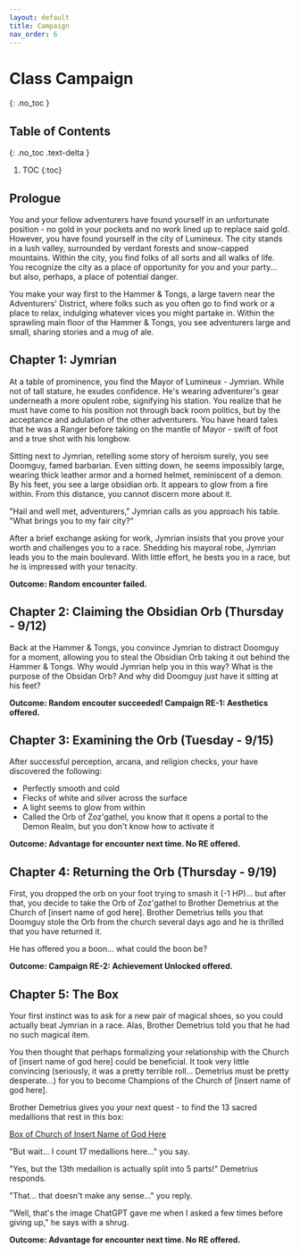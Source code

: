 ```yaml
---
layout: default
title: Campaign
nav_order: 6
---
```


# Class Campaign
{: .no_toc }

## Table of Contents
{: .no_toc .text-delta }

1. TOC
{:toc}

## Prologue

You and your fellow adventurers have found yourself in an unfortunate position - no gold in your pockets and no work lined up to replace said gold.  However, you have found yourself in the city of Lumineux.  The city stands in a lush valley, surrounded by verdant forests and snow-capped mountains.  Within the city, you find folks of all sorts and all walks of life.  You recognize the city as a place of opportunity for you and your party... but also, perhaps, a place of potential danger.

You make your way first to the Hammer & Tongs, a large tavern near the Adventurers' District, where folks such as you often go to find work or a place to relax, indulging whatever vices you might partake in.  Within the sprawling main floor of the Hammer & Tongs, you see adventurers large and small, sharing stories and a mug of ale.

## Chapter 1: Jymrian

At a table of prominence, you find the Mayor of Lumineux - Jymrian.  While not of tall stature, he exudes confidence.  He's wearing adventurer's gear underneath a more opulent robe, signifying his station.  You realize that he must have come to his position not through back room politics, but by the acceptance and adulation of the other adventurers.  You have heard tales that he was a Ranger before taking on the mantle of Mayor - swift of foot and a true shot with his longbow.

Sitting next to Jymrian, retelling some story of heroism surely, you see Doomguy, famed barbarian.  Even sitting down, he seems impossibly large, wearing thick leather armor and a horned helmet, reminiscent of a demon.  By his feet, you see a large obsidian orb.  It appears to glow from a fire within.  From this distance, you cannot discern more about it.

"Hail and well met, adventurers," Jymrian calls as you approach his table.  "What brings you to my fair city?"

After a brief exchange asking for work, Jymrian insists that you prove your worth and challenges you to a race.  Shedding his mayoral robe, Jymrian leads you to the main boulevard.  With little effort, he bests you in a race, but he is impressed with your tenacity.

__Outcome: Random encounter failed.__

## Chapter 2: Claiming the Obsidian Orb (Thursday - 9/12)

Back at the Hammer & Tongs, you convince Jymrian to distract Doomguy for a moment, allowing you to steal the Obsidian Orb taking it out behind the Hammer & Tongs.  Why would Jymrian help you in this way?  What is the purpose of the Obsidan Orb?  And why did Doomguy just have it sitting at his feet?

__Outcome: Random encouter succeeded! Campaign RE-1: Aesthetics offered.__

## Chapter 3: Examining the Orb (Tuesday - 9/15)

After successful perception, arcana, and religion checks, your have discovered the following:

- Perfectly smooth and cold
- Flecks of white and silver across the surface
- A light seems to glow from within
- Called the Orb of Zoz'gathel, you know that it opens a portal to the Demon Realm, but you don't know how to activate it

__Outcome: Advantage for encounter next time.  No RE offered.__

## Chapter 4: Returning the Orb (Thursday - 9/19)

First, you dropped the orb on your foot trying to smash it (-1 HP)... but after that, you decide to take the Orb of Zoz'gathel to Brother Demetrius at the Church of [insert name of god here].  Brother Demetrius tells you that Doomguy stole the Orb from the church several days ago and he is thrilled that you have returned it.

He has offered you a boon... what could the boon be?

__Outcome: Campaign RE-2: Achievement Unlocked offered.__

## Chapter 5: The Box

Your first instinct was to ask for a new pair of magical shoes, so you could actually beat Jymrian in a race.  Alas, Brother Demetrius told you that he had no such magical item.

You then thought that perhaps formalizing your relationship with the Church of [insert name of god here] could be beneficial.  It took very little convincing (seriously, it was a pretty terrible roll... Demetrius must be pretty desperate...) for you to become Champions of the Church of [insert name of god here].

Brother Demetrius gives you your next quest - to find the 13 sacred medallions that rest in this box:

[Box of Church of Insert Name of God Here](/assets/images/box-small.png)

"But wait... I count 17 medallions here..." you say.

"Yes, but the 13th medallion is actually split into 5 parts!" Demetrius responds.

"That... that doesn't make any sense..." you reply.

"Well, that's the image ChatGPT gave me when I asked a few times before giving up," he says with a shrug.

__Outcome: Advantage for encounter next time.  No RE offered.__
